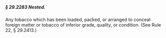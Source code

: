 ##### § 29.2283 Nested. #####

Any tobacco which has been loaded, packed, or arranged to conceal foreign matter or tobacco of inferior grade, quality, or condition. (See Rule 22, § 29.2413.)